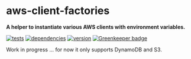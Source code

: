 # aws-client-factories

**A helper to instantiate various AWS clients with environment variables.**

[![tests](https://img.shields.io/travis/chrisguttandin/aws-client-factories/master.svg?style=flat-square)](https://travis-ci.org/chrisguttandin/aws-client-factories)
[![dependencies](https://img.shields.io/david/chrisguttandin/aws-client-factories.svg?style=flat-square)](https://www.npmjs.com/package/aws-client-factories)
[![version](https://img.shields.io/npm/v/aws-client-factories.svg?style=flat-square)](https://www.npmjs.com/package/aws-client-factories) [![Greenkeeper badge](https://badges.greenkeeper.io/chrisguttandin/aws-client-factories.svg)](https://greenkeeper.io/)

Work in progress ... for now it only supports DynamoDB and S3.
